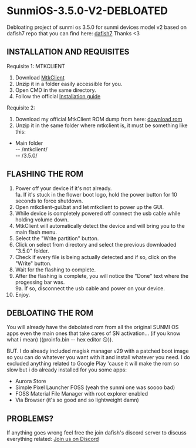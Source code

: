# SunmiOS-3.5.0-V2-DEBLOATED
Debloating project of sunmi os 3.5.0 for sunmi devices model v2 based on dafish7 repo that you can find here: <a href="https://github.com/dafish7/Sunmi-v2-Firmware-">dafish7</a>
Thanks <3 

## INSTALLATION AND REQUISITES ##

Requisite 1: MTKCLIENT
1. Download <a href="https://github.com/bkerler/mtkclient">MtkClient</a>
2. Unzip it in a folder easily accessible for you.
3. Open CMD in the same directory.
4. Follow the official <a href="https://github.com/bkerler/mtkclient?tab=readme-ov-file#windows">Installation guide</a>

Requisite 2:
1. Download my official MtkClient ROM dump from here: <a href="https://drive.google.com/file/d/16cGU3oo7NQuf6vfAlmDAA-P6Y3Y7-Vnd/view?usp=sharing">download rom</a>
2. Unzip it in the same folder where mtkclient is, it must be something like this:
  - Main folder <br>
   -- /mtkclient/ <br>
   -- /3.5.0/ <br>


## FLASHING THE ROM ##    
   
1. Power off your device if it's not already. <br>
1a. If it's stuck in the flower boot logo, hold the power button for 10 seconds to force shutdown. <br> 
2. Open mtkclient-gui.bat and let mtkclient to power up the GUI. <br>
3. While device is completely powered off connect the usb cable while holding volume down. <br>
4. MtkClient will automatically detect the device and will bring you to the main flash menu. <br>
5. Select the "Write partition" button. <br>
6. Click on select from directory and select the previous downloaded "3.5.0" folder. <br>
7. Check if every file is being actually detected and if so, click on the "Write" button. <br>
8. Wait for the flashing to complete. <br>
9. After the flashing is complete, you will notice the "Done" text where the progessing bar was. <br>
9a. If so, disconnect the usb cable and power on your device. <br>
10. Enjoy.

## DEBLOATING THE ROM ##
You will already have the debolated rom from all the original SUNMI OS apps even the main ones that take cares of SN activation... (if you know what i mean) ((proinfo.bin -- hex editor 😏​)).


BUT.
I do already included magisk manager v29 with a patched boot image so you can do whatever you want with it and install whatever you need. 
I do excluded anything related to Google Play 'cause it will make the rom so slow but i do already installed for you some apps:

- Aurora Store
- Simple Pixel Launcher FOSS (yeah the sunmi one was soooo bad)
- FOSS Material File Manager with root explorer enabled
- Via Browser (it's so good and so lightweight damn)

## PROBLEMS? ##
If anything goes wrong feel free the join dafish's discord server to discuss everything related: <a href="https://discord.gg/jHpeHhRWez">Join us on Discord</a>
